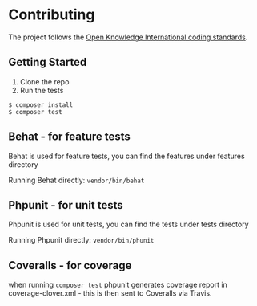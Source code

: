 # Contributing

The project follows the [Open Knowledge International coding standards](https://github.com/okfn/coding-standards).


## Getting Started

1. Clone the repo
2. Run the tests
```
$ composer install
$ composer test
```

## Behat - for feature tests

Behat is used for feature tests, you can find the features under features directory

Running Behat directly: `vendor/bin/behat`

## Phpunit - for unit tests

Phpunit is used for unit tests, you can find the tests under tests directory

Running Phpunit directly: `vendor/bin/phunit`

## Coveralls - for coverage

when running `composer test` phpunit generates coverage report in coverage-clover.xml - this is then sent to Coveralls via Travis.
